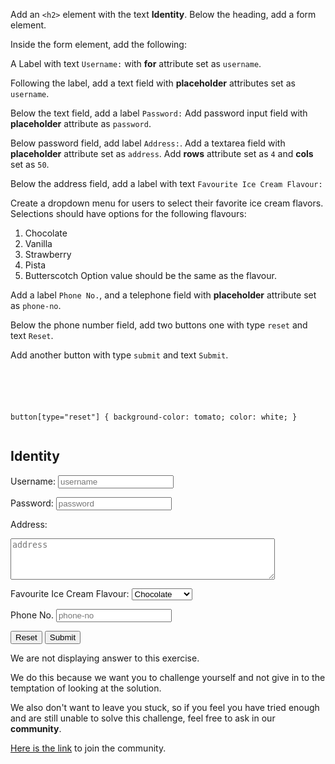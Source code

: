 Add an `<h2>` element with the text **Identity**.
Below the heading, add a form element.

Inside the form element,
add the following:

A Label with text `Username:` with **for**
attribute set as `username`.

Following the label, add a text field
with **placeholder** attributes set as
`username`.

Below the text field, add a label `Password:`
Add password input field with **placeholder**
attribute as `password`.

Below password field, add label `Address:`.
Add a textarea field with **placeholder**
attribute set as `address`.
Add **rows** attribute set as `4`
and
**cols** set as `50`.

Below the address field,
add a label with text
`Favourite Ice Cream Flavour:`

Create a dropdown menu for users
to select their favorite ice cream flavors.
Selections should have options for
the following flavours:
  1. Chocolate
  2. Vanilla
  3. Strawberry
  4. Pista
  5. Butterscotch
Option value should be the same
as the flavour.

Add a label `Phone No.`,
and
a telephone field with **placeholder**
attribute set as `phone-no`.

Below the phone number field,
add two buttons one with type
`reset`
and
text `Reset`.

Add another button with type
`submit`
and
text `Submit`.

<codeblock language="html" type="exercise" testMode="fixedInput" showSolution="false">
<code>
<panel language="html">
<!-- Write code below -->
</panel>
<panel language="css" hidden="true">
form {
  font-family: Lato;
  border-radius: 10px;
  padding: 1rem;
  box-shadow: 0px 0px 4px;
  background-color: snow;
  font-size: 1.2rem;
  display: flex;
  flex-direction: column;
}

form * {
  margin: 0.5rem;
}

button {
  border: none;
  padding: 0.5rem;
  font-size: 1.2rem;
  font-weight: 700;
  box-shadow: 0px 0px 1px black;
  border-radius: 2px;
}

button:hover {
  box-shadow: 2px 2px lightgray;
}

button[type="submit"] {
  background-color: royalblue;
  color: white;
}

button[type="reset"] {
  background-color: tomato;
  color: white;
}
</panel>
</code>
<solution>
<!-- Write code below -->
<h2>Identity</h2>
<form action="#" method="post">
  <label for="username">Username:</label>
  <input type="text" placeholder="username" />

  <label>Password:</label>
  <input type="password" placeholder="password" />

  <label>Address:</label>
  <textarea rows="4" cols="50" placeholder="address"></textarea>

  <label>Favourite Ice Cream Flavour:</label>
  <select>
    <option value="Chocolate">Chocolate</option>
    <option value="Vanilla">Vanilla</option>
    <option value="Strawberry">Strawberry</option>
    <option value="Pista">Pista</option>
    <option value="Butterscotch">Butterscotch</option>
  </select>

  <label>Phone No.</label>
  <input type="tel" placeholder="phone-no" />

  <button type="reset">Reset</button>
  <button type="submit">Submit</button>
</form>
</solution>
</codeblock>

We are not displaying answer to this exercise.

We do this because we want you to challenge yourself
and
not give in to the temptation of looking at the solution.

We also don't want to leave you stuck, so if you feel
you have tried enough and are still unable to solve
this challenge, feel free to ask in our **community**.

[Here is the link](https://bigbinaryacademy.slack.com/join/shared_invite/zt-23dvxwolx-U9LYYbv4ycmODEA1cbNFgA#/shared-invite/email) to join the community.
